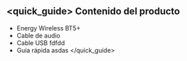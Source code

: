 ## <quick_guide> Contenido del producto

* Energy Wireless BT5+ 
* Cable de audio
* Cable USB fdfdd
* Guía rápida asdas
</quick_guide>
